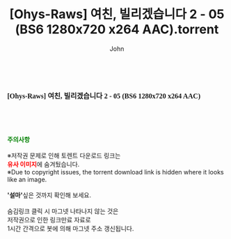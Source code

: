 ﻿---
layout: post
title:  "[Ohys-Raws] 여친, 빌리겠습니다 2 - 05 (BS6 1280x720 x264 AAC).torrent"
author: John
categories: [ 애니메이션 ]
tags: [  ]
image:  
description: "[Ohys-Raws] 여친, 빌리겠습니다 2 - 05 (BS6 1280x720 x264 AAC) torrent 정보 공유"
toc: true
toc_sticky: true
---

<br>
<div class="view-img">
<a class="view_image" href="http://torrentmobile60.com/bbs/view_image.php?fn=%2Fdata%2Ffile%2Fani%2F3659260999_51wLMuDI_9ce53e246b9c123a68775ee3198a7da098ea401b.png" target="_blank"><img alt="" class="img-tag" content="http://torrentmobile60.com/data/file/ani/3659260999_51wLMuDI_9ce53e246b9c123a68775ee3198a7da098ea401b.png" itemprop="image" src="http://torrentmobile60.com/data/file/ani/3659260999_51wLMuDI_9ce53e246b9c123a68775ee3198a7da098ea401b.png"/></a></div><div class="view-content" itemprop="description">
<p><span style="font-family:nanumsquareround;font-size:16px;font-weight:700;white-space:nowrap;background-color:rgb(255,255,255);">[Ohys-Raws] 여친, 빌리겠습니다 2 - 05 (BS6 1280x720 x264 AAC)</span> </p> </div>
    
<br><br><br>
<p data-ke-size="size16"><b><span style="color: green;">주의사항</span></b><br /><br />※저작권 문제로 인해 토렌트 다운로드 링크는<br /><b><span style="color: red;">유사 이미지</span></b>에 숨겨뒀습니다.<br />※Due to copyright issues, the torrent download link is hidden where it looks like an image.<br /><br /><b>'설마'</b>싶은 것까지 확인해 보세요.<br /><br />숨김링크 클릭 시 마그넷 나타나지 않는 것은<br />저작권으로 인한 링크만료 자료로<br />1시간 간격으로 봇에 의해 마그넷 주소 갱신됩니다.</p>

